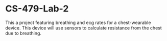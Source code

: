 # CS-479-Lab-2

This a project featuring breathing and ecg rates for a chest-wearable device. This device will use sensors to calculate resistance from the chest due to breathing. 
